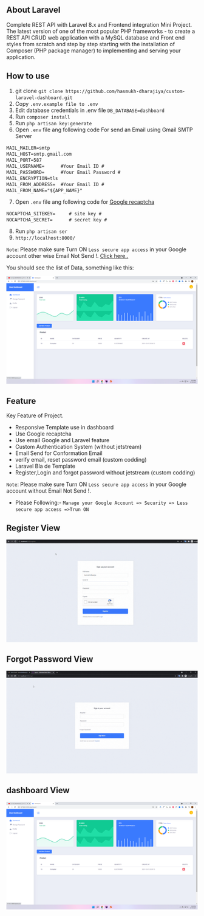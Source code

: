 ## About Laravel

Complete REST API with Laravel 8.x and Frontend integration Mini Project. The latest version of one of the most popular PHP frameworks - to create a REST API CRUD web application with a MySQL database and Front end styles from scratch and step by step starting with the installation of Composer (PHP package manager) to implementing and serving your application.

## How to use
1. git clone `git clone https://github.com/hasmukh-dharajiya/custom-laravel-dashboard.git`
2. Copy `.env.example file to .env`
3. Edit database credentials in .env file `DB_DATABASE=dashboard`
4. Run `composer install`
5. Run `php artisan key:generate`
6. Open `.env` file ang following code For send an Email using Gmail SMTP Server
```
MAIL_MAILER=smtp
MAIL_HOST=smtp.gmail.com
MAIL_PORT=587
MAIL_USERNAME=      #Your Email ID #
MAIL_PASSWORD=      #Your Email Password #
MAIL_ENCRYPTION=tls
MAIL_FROM_ADDRESS=  #Your Email ID #
MAIL_FROM_NAME="${APP_NAME}"
```
7. Open `.env` file ang following code for [Google recaptcha](https://www.google.com/recaptcha/admin)
```
NOCAPTCHA_SITEKEY=     # site key #
NOCAPTCHA_SECRET=      # secret key # 
```
8. Run `php artisan ser`
9. `http://localhost:8000/`

`Note`: Please make sure Turn ON `Less secure app access` in your Google account other wise Email Not Send !. [Click here..](https://myaccount.google.com/security)

You should see the list of Data, something like this:

![larave dashboard img](public/images/dashboard-image/dashboard.png)

## Feature
Key Feature of Project.

- Responsive Template use in dashboard
- Use Google recaptcha
- Use email Google and Laravel feature
- Custom Authentication System (without jetstream)
- Email Send for Conformation Email
- verify email, reset password email (custom codding)
- Laravel Bla     de Template
- Register,Login and forgot password without jetstream (custom codding)

`Note`: Please make sure Turn ON `Less secure app access` in your Google account without Email Not Send !. 
- Please Following:- `Manage your Google Account => Security => Less secure app access =>Trun ON` 

## Register View
![larave dashboard img](public/images/dashboard-image/register.gif)

## Forgot Password View
![larave forgot_password img](public/images/dashboard-image/forgot-password.gif)

## dashboard View
![larave dashboard img](public/images/dashboard-image/dashboard.png)
